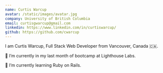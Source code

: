 ```yaml
---
name: Curtis Warcup
avatar: /static/images/avatar.jpg
company: University of British Columbia
email: curtisgwarcup@gmail.com
linkedin: https://www.linkedin.com/in/curtiswarcup/
github: https://github.com/cwarcup
---
```


I am Curtis Warcup, Full Stack Web Developer from Vancouver, Canada 🇨🇦.

🔭 I’m currently in my last month of bootcamp at Lighthouse Labs.

🌱 I’m currently learning Ruby on Rails.

